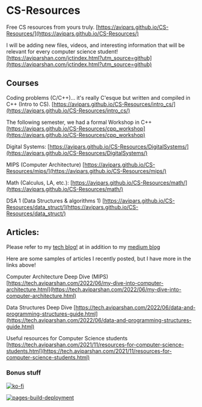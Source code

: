 # CS-Resources

Free CS resources from yours truly.
[https://avipars.github.io/CS-Resources/](https://avipars.github.io/CS-Resources/)

I will be adding new files, videos, and interesting information that will be relevant for every computer science student!
[https://aviparshan.com/jctindex.html?utm_source=github](https://aviparshan.com/jctindex.html?utm_source=github)

## Courses 

Coding problems (C/C++)... it's really C'esque but written and compiled in C++ (Intro to CS). 
[https://avipars.github.io/CS-Resources/intro_cs/](https://avipars.github.io/CS-Resources/intro_cs/)

The following semester, we had a formal Workshop in C++ 
[https://avipars.github.io/CS-Resources/cpp_workshop](https://avipars.github.io/CS-Resources/cpp_workshop)

Digital Systems:
[https://avipars.github.io/CS-Resources/DigitalSystems/](https://avipars.github.io/CS-Resources/DigitalSystems/)

MIPS (Computer Architecture)
[https://avipars.github.io/CS-Resources/mips/](https://avipars.github.io/CS-Resources/mips/)

Math (Calculus, LA, etc.):
[https://avipars.github.io/CS-Resources/math/](https://avipars.github.io/CS-Resources/math/)

DSA 1 (Data Structures & algorithms 1)
[https://avipars.github.io/CS-Resources/data_struct/](https://avipars.github.io/CS-Resources/data_struct/)


## Articles: 

Please refer to my [tech blog!](tech.aviparshan.com) at  in addition to my [medium blog](https://aviparshan.medium.com/)

Here are some samples of articles I recently posted, but I have more in the links above! 

Computer Architecture Deep Dive (MIPS)
[https://tech.aviparshan.com/2022/06/my-dive-into-computer-architecture.html](https://tech.aviparshan.com/2022/06/my-dive-into-computer-architecture.html)

Data Structures Deep Dive 
[https://tech.aviparshan.com/2022/06/data-and-programming-structures-guide.html](https://tech.aviparshan.com/2022/06/data-and-programming-structures-guide.html)

Useful resources for Computer Science students
[https://tech.aviparshan.com/2021/11/resources-for-computer-science-students.html](https://tech.aviparshan.com/2021/11/resources-for-computer-science-students.html)


### Bonus stuff

[![ko-fi](https://ko-fi.com/img/githubbutton_sm.svg)](https://ko-fi.com/J3J81LRFO)

[![pages-build-deployment](https://github.com/avipars/CS-Resources/actions/workflows/pages/pages-build-deployment/badge.svg)](https://github.com/avipars/CS-Resources/actions/workflows/pages/pages-build-deployment)
